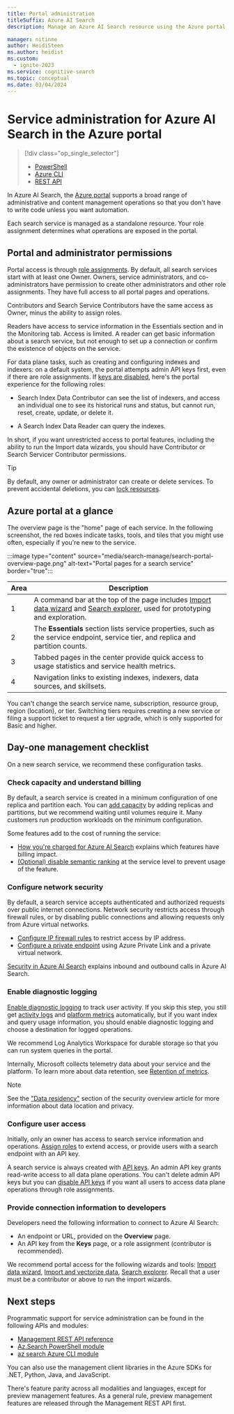 ```yaml
---
title: Portal administration
titleSuffix: Azure AI Search
description: Manage an Azure AI Search resource using the Azure portal.

manager: nitinme
author: HeidiSteen
ms.author: heidist
ms.custom:
  - ignite-2023
ms.service: cognitive-search
ms.topic: conceptual
ms.date: 03/04/2024
---
```


# Service administration for Azure AI Search in the Azure portal

> [!div class="op_single_selector"]
>
> * [PowerShell](search-manage-powershell.md)
> * [Azure CLI](search-manage-azure-cli.md)
> * [REST API](search-manage-rest.md)

In Azure AI Search, the [Azure portal](https://portal.azure.com) supports a broad range of administrative and content management operations so that you don't have to write code unless you want automation. 

Each search service is managed as a standalone resource. Your role assignment determines what operations are exposed in the portal.

## Portal and administrator permissions

Portal access is through [role assignments](search-security-rbac.md). By default, all search services start with at least one Owner. Owners, service administrators, and co-administrators have permission to create other administrators and other role assignments. They have full access to all portal pages and operations.

Contributors and Search Service Contributors have the same access as Owner, minus the ability to assign roles.

Readers have access to service information in the Essentials section and in the Monitoring tab. Access is limited. A reader can get basic information about a search service, but not enough to set up a connection or confirm the existence of objects on the service. 

For data plane tasks, such as creating and configuring indexes and indexers: on a default system, the portal attempts admin API keys first, even if there are role assignments. If [keys are disabled](search-security-rbac.md#disable-api-key-authentication), here's the portal experience for the following roles:

* Search Index Data Contributor can see the list of indexers, and access an individual one to see its historical runs and status, but cannot run, reset, create, update, or delete it.

* A Search Index Data Reader can query the indexes.

In short, if you want unrestricted access to portal features, including the ability to run the Import data wizards, you should have Contributor or Search Servicer Contributor permissions.

> [!TIP]
> By default, any owner or administrator can create or delete services. To prevent accidental deletions, you can [lock resources](../azure-resource-manager/management/lock-resources.md).

## Azure portal at a glance

The overview page is the "home" page of each service. In the following screenshot, the red boxes indicate tasks, tools, and tiles that you might use often, especially if you're new to the service.

:::image type="content" source="media/search-manage/search-portal-overview-page.png" alt-text="Portal pages for a search service" border="true":::

| Area | Description |
|------|-------------|
| 1 | A command bar at the top of the page includes [Import data wizard](search-get-started-portal.md) and [Search explorer](search-explorer.md), used for prototyping and exploration. |
| 2 | The **Essentials** section lists service properties, such as the service endpoint, service tier, and replica and partition counts. |
| 3 | Tabbed pages in the center provide quick access to usage statistics and service health metrics. |
| 4 | Navigation links to existing indexes, indexers, data sources, and skillsets. |

You can't change the search service name, subscription, resource group, region (location), or tier. Switching tiers requires creating a new service or filing a support ticket to request a tier upgrade, which is only supported for Basic and higher.

## Day-one management checklist

On a new search service, we recommend these configuration tasks.

### Check capacity and understand billing

By default, a search service is created in a minimum configuration of one replica and partition each. You can [add capacity](search-capacity-planning.md) by adding replicas and partitions, but we recommend waiting until volumes require it. Many customers run production workloads on the minimum configuration.

Some features add to the cost of running the service:

+ [How you're charged for Azure AI Search](search-sku-manage-costs.md#how-youre-charged-for-azure-ai-search) explains which features have billing impact.
+ [(Optional) disable semantic ranking](semantic-how-to-enable-disable.md) at the service level to prevent usage of the feature.

### Configure network security

By default, a search service accepts authenticated and authorized requests over public internet connections. Network security restricts access through firewall rules, or by disabling public connections and allowing requests only from Azure virtual networks.

* [Configure IP firewall rules](service-configure-firewall.md) to restrict access by IP address.
* [Configure a private endpoint](service-create-private-endpoint.md) using Azure Private Link and a private virtual network.

[Security in Azure AI Search](search-security-overview.md) explains inbound and outbound calls in Azure AI Search.

### Enable diagnostic logging

[Enable diagnostic logging](monitor-azure-cognitive-search.md) to track user activity. If you skip this step, you still get [activity logs](../azure-monitor/essentials/activity-log.md)  and [platform metrics](../azure-monitor/essentials/data-platform-metrics.md#types-of-metrics) automatically, but if you want index and query usage information, you should enable diagnostic logging and choose a destination for logged operations. 

We recommend Log Analytics Workspace for durable storage so that you can run system queries in the portal.

Internally, Microsoft collects telemetry data about your service and the platform. To learn more about data retention, see [Retention of metrics](/azure/azure-monitor/essentials/data-platform-metrics#retention-of-metrics).

> [!NOTE]
> See the ["Data residency"](search-security-overview.md#data-residency) section of the security overview article for more information about data location and privacy.

### Configure user access

Initially, only an owner has access to search service information and operations. [Assign roles](search-security-rbac.md) to extend access, or provide users with a search endpoint with an API key.

A search service is always created with [API keys](search-security-api-keys.md). An admin API key grants read-write access to all data plane operations. You can't delete admin API keys but you can [disable API keys](search-security-rbac.md#disable-api-key-authentication) if you want all users to access data plane operations through role assignments.

### Provide connection information to developers

Developers need the following information to connect to Azure AI Search:

+ An endpoint or URL, provided on the **Overview** page.
+ An API key from the **Keys** page, or a role assignment (contributor is recommended).

We recommend portal access for the following wizards and tools: [Import data wizard](search-get-started-portal.md), [Import and vectorize data](search-get-started-portal-import-vectors.md), [Search explorer](search-explorer.md). Recall that a user must be a contributor or above to run the import wizards.

## Next steps

Programmatic support for service administration can be found in the following APIs and modules:

* [Management REST API reference](/rest/api/searchmanagement/)
* [Az.Search PowerShell module](search-manage-powershell.md)
* [az search Azure CLI module](search-manage-azure-cli.md)

You can also use the management client libraries in the Azure SDKs for .NET, Python, Java, and JavaScript. 

There's feature parity across all modalities and languages, except for preview management features. As a general rule, preview management features are released through the Management REST API first. 